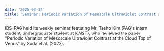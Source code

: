 ```yaml
---
date: '2025-08-12'
title: 'Seminar: Periodic Variation of Mesoscale Ultraviolet Contrast at the Cloud Top of Venus'
---
```


IBS-PAG held its weekly seminar featuring
Mr. Taeho Kim (PAG's intern student, undergraduate student at KAIST),
who reviewed the paper
"Periodic Variation of Mesoscale Ultraviolet Contrast at the Cloud Top of Venus" 
by Suda et al. (2023).
